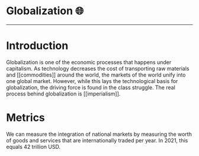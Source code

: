 # Globalization 🌐


---
# Introduction
Globalization is one of the economic processes that happens under capitalism. As technology decreases the cost of transporting raw materials and [[commodities]] around the world, the markets of the world unify into one global market. However, while this lays the technological basis for globalization, the driving force is found in the class struggle. The real process behind globalization is [[imperialism]]. 

# Metrics
We can measure the integration of national markets by measuring the worth of goods and services that are internationally traded per year. In 2021, this equals 42 trillion USD. 